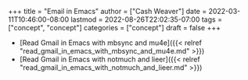 +++
title = "Email in Emacs"
author = ["Cash Weaver"]
date = 2022-03-11T10:46:00-08:00
lastmod = 2022-08-26T22:02:35-07:00
tags = ["concept", "concept"]
categories = ["concept"]
draft = false
+++

-   [Read Gmail in Emacs with mbsync and mu4e]({{< relref "read_gmail_in_emacs_with_mbsync_and_mu4e.md" >}})
-   [Read Gmail in Emacs with notmuch and lieer]({{< relref "read_gmail_in_emacs_with_notmuch_and_lieer.md" >}})

